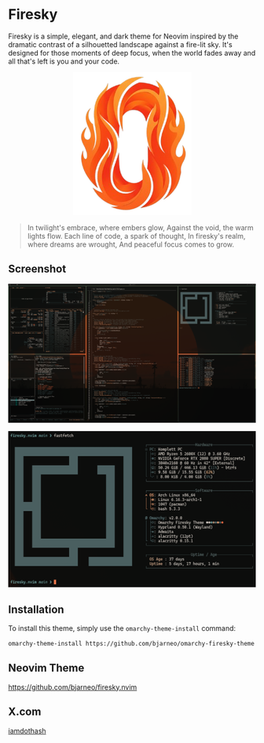 # Firesky

Firesky is a simple, elegant, and dark theme for Neovim inspired by the dramatic contrast of a silhouetted landscape against a fire-lit sky. It's designed for those moments of deep focus, when the world fades away and all that's left is you and your code.

<p align="center">
  <img src="firesky.png" alt="Firesky Logo">
</p>

> In twilight's embrace, where embers glow,
> Against the void, the warm lights flow.
> Each line of code, a spark of thought,
> In firesky's realm, where dreams are wrought,
> And peaceful focus comes to grow.

## Screenshot

<p align="center">
  <img src="theme.png" alt="Firesky Theme Screenshot">
</p>

<p align="center">
  <img src="fastfetch.png" alt="Firesky Theme Screenshot">
</p>

## Installation

To install this theme, simply use the `omarchy-theme-install` command:

```bash
omarchy-theme-install https://github.com/bjarneo/omarchy-firesky-theme
```

## Neovim Theme
https://github.com/bjarneo/firesky.nvim

## X.com
[iamdothash](https://x.com/iamdothash)
